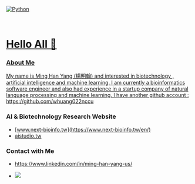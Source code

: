   
<p align="left">

<a href="#">
<img alt="Python" src="https://img.shields.io/badge/python%20-%2314354C.svg?style=for-the-badge&logo=python&logoColor=white"/></a> &nbsp;
<a href="#">

</p>

<br>

<h1>Hello All 👋 </h1>

### About Me

My name is Ming Han Yang (楊明翰) and interested in biotechnology , artificial intelligence and machine learning. 
I am currently a bioinformatics software engineer and also had  experience in a startup company of natural language processing and machine learning.
I have another github account : https://github.com/whuang022nccu

### AI & Biotechnology Research Website

- [www.next-bioinfo.tw](https://www.next-bioinfo.tw/en/)
- [aistudio.tw](https://aistudio.tw/)


### Contact with Me
- https://www.linkedin.com/in/ming-han-yang-us/

- [![][fb-shield]][fb]

[fb]: https://www.facebook.com/Yang.Ming.Han.tw
[fb-shield]: https://img.shields.io/badge/Facebook-Connect-blue?style=for-the-badge&labelColor=black&logo=facebook

<!--
**whuang022ai/whuang022ai** is a ✨ _special_ ✨ repository because its `README.md` (this file) appears on your GitHub profile.

Here are some ideas to get you started:

- 🔭 I’m currently working on ...
- 🌱 I’m currently learning ...
- 👯 I’m looking to collaborate on ...
- 🤔 I’m looking for help with ...
- 💬 Ask me about ...
- 📫 How to reach me: ...
- 😄 Pronouns: ...
- ⚡ Fun fact: ...
-->
